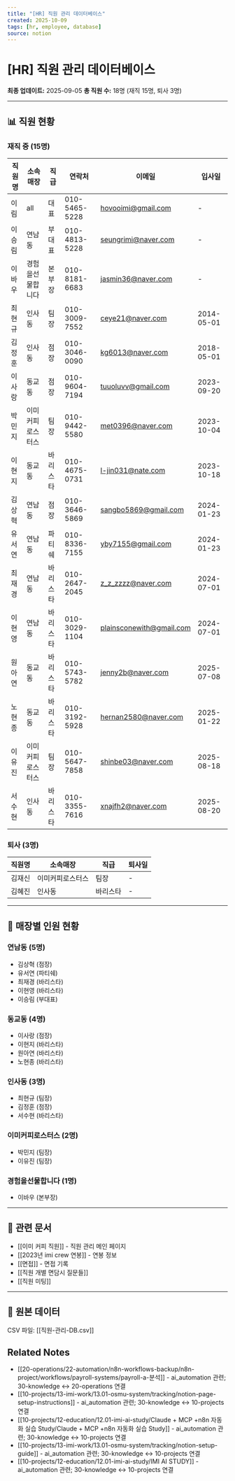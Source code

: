 ```yaml
---
title: "[HR] 직원 관리 데이터베이스"
created: 2025-10-09
tags: [hr, employee, database]
source: notion
---
```


# [HR] 직원 관리 데이터베이스

**최종 업데이트:** 2025-09-05
**총 직원 수:** 18명 (재직 15명, 퇴사 3명)

---

## 📊 직원 현황

### 재직 중 (15명)

| 직원명 | 소속매장 | 직급 | 연락처 | 이메일 | 입사일 |
|--------|----------|------|--------|--------|--------|
| 이림 | all | 대표 | 010-5465-5228 | hovooimi@gmail.com | - |
| 이승림 | 연남동 | 부대표 | 010-4813-5228 | seungrimi@naver.com | - |
| 이바우 | 경험을선물합니다 | 본부장 | 010-8181-6683 | jasmin36@naver.com | - |
| 최현규 | 인사동 | 팀장 | 010-3009-7552 | ceye21@naver.com | 2014-05-01 |
| 김정훈 | 인사동 | 점장 | 010-3046-0090 | kg6013@naver.com | 2018-05-01 |
| 이사랑 | 동교동 | 점장 | 010-9604-7194 | tuuoluvv@gmail.com | 2023-09-20 |
| 박민지 | 이미커피로스터스 | 팀장 | 010-9442-5580 | met0396@naver.com | 2023-10-04 |
| 이현지 | 동교동 | 바리스타 | 010-4675-0731 | l-jin031@nate.com | 2023-10-18 |
| 김상혁 | 연남동 | 점장 | 010-3646-5869 | sangbo5869@gmail.com | 2024-01-23 |
| 유서연 | 연남동 | 파티쉐 | 010-8336-7155 | yby7155@gmail.com | 2024-01-23 |
| 최재경 | 연남동 | 바리스타 | 010-2647-2045 | z_z_zzzz@naver.com | 2024-07-01 |
| 이현영 | 연남동 | 바리스타 | 010-3029-1104 | plainsconewith@gmail.com | 2024-07-01 |
| 원아연 | 동교동 | 바리스타 | 010-5743-5782 | jenny2b@naver.com | 2025-07-08 |
| 노현종 | 동교동 | 바리스타 | 010-3192-5928 | hernan2580@naver.com | 2025-01-22 |
| 이유진 | 이미커피로스터스 | 팀장 | 010-5647-7858 | shinbe03@naver.com | 2025-08-18 |
| 서수현 | 인사동 | 바리스타 | 010-3355-7616 | xnajfh2@naver.com | 2025-08-20 |

### 퇴사 (3명)

| 직원명 | 소속매장 | 직급 | 퇴사일 |
|--------|----------|------|--------|
| 김재신 | 이미커피로스터스 | 팀장 | - |
| 김혜진 | 인사동 | 바리스타 | - |

---

## 📍 매장별 인원 현황

### 연남동 (5명)
- 김상혁 (점장)
- 유서연 (파티쉐)
- 최재경 (바리스타)
- 이현영 (바리스타)
- 이승림 (부대표)

### 동교동 (4명)
- 이사랑 (점장)
- 이현지 (바리스타)
- 원아연 (바리스타)
- 노현종 (바리스타)

### 인사동 (3명)
- 최현규 (팀장)
- 김정훈 (점장)
- 서수현 (바리스타)

### 이미커피로스터스 (2명)
- 박민지 (팀장)
- 이유진 (팀장)

### 경험을선물합니다 (1명)
- 이바우 (본부장)

---

## 📂 관련 문서

- [[이미 커피 직원]] - 직원 관리 메인 페이지
- [[2023년 imi crew 연봉]] - 연봉 정보
- [[면접]] - 면접 기록
- [[직원 개별 면담시 질문들]]
- [[직원 미팅]]

---

## 💾 원본 데이터

CSV 파일: [[직원-관리-DB.csv]]

## Related Notes

- [[20-operations/22-automation/n8n-workflows-backup/n8n-project/workflows/payroll-systems/payroll-a-분석]] - ai_automation 관련; 30-knowledge ↔ 20-operations 연결
- [[10-projects/13-imi-work/13.01-osmu-system/tracking/notion-page-setup-instructions]] - ai_automation 관련; 30-knowledge ↔ 10-projects 연결
- [[10-projects/12-education/12.01-imi-ai-study/Claude + MCP +n8n 자동화 실습 Study/Claude + MCP +n8n 자동화 실습 Study]] - ai_automation 관련; 30-knowledge ↔ 10-projects 연결
- [[10-projects/13-imi-work/13.01-osmu-system/tracking/notion-setup-guide]] - ai_automation 관련; 30-knowledge ↔ 10-projects 연결
- [[10-projects/12-education/12.01-imi-ai-study/IMI AI STUDY]] - ai_automation 관련; 30-knowledge ↔ 10-projects 연결
